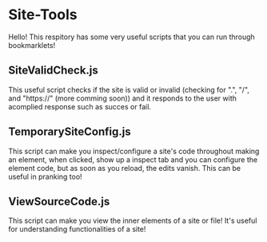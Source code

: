 # Site-Tools
Hello! This respitory has some very useful
scripts that you can run through bookmarklets!

## SiteValidCheck.js
This useful script checks if the site is valid or invalid
(checking for ".", "/", and "https://" (more comming soon))
and it responds to the user with acomplied response such as
succes or fail.

## TemporarySiteConfig.js
This script can make you inspect/configure a site's code
throughout making an element, when clicked, show up a
inspect tab and you can configure the element code, but
as soon as you reload, the edits vanish. This can be
useful in pranking too!

## ViewSourceCode.js
This script can make you view the inner elements
of a site or file! It's useful for understanding
functionalities of a site!

